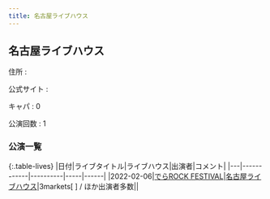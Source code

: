 ```yaml
---
title: 名古屋ライブハウス
---
```

## 名古屋ライブハウス


住所
:    

公式サイト
:    []()

キャパ
:    0

公演回数
: 1


### 公演一覧

{:.table-lives}
|日付|ライブタイトル|ライブハウス|出演者|コメント|
|---|------------|----------|-----|------|
|<span class="nowrap">2022-02-06</span>|[でらROCK FESTIVAL](live008.html)|[名古屋ライブハウス](livehouse029.html)|3markets[ ] / ほか出演者多数||
